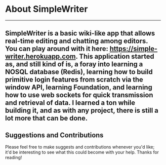 # About SimpleWriter
---
SimpleWriter is a basic wiki-like app that allows real-time editing and chatting among editors. You can play around with it here: https://simple-writer.herokuapp.com. This application started as, and still kind of is, a foray into learning a NOSQL database (Redis), learning how to build primitive login features from scratch via the window API, learning Foundation, and learning how to use web sockets for quick transmission and retrieval of data. I learned a ton while building it, and as with any project, there is still a lot more that can be done.
---
## Suggestions and Contributions
Please feel free to make suggests and contributions whenever you'd like; it'd be interesting to see what this could become with your help. Thanks for reading!
